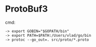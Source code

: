 # ProtoBuf3

cmd:

    -> export GOBIN="$GOPATH/bin"
    -> export PATH=$PATH:/Users/vlad/go/bin
    -> protoc --go_out=. src/proto/*.proto
